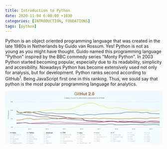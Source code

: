 ```yaml
---
title: Introduction to Python
date: 2020-11-04 6:00:00 +1030
categories: [INTRODUCTION, FOUDATIONS]
tags: [python]
---
```


Python is an object oriented programming language that was created in the late 1980s in Netherlands by Guido van Rossum. Yes! Python is not as young as you might have thought. Guido named this programming language "Python" inspired by the BBC commedy series "Monty Python". In 2003 Python started becoming popular, especially due to its readability, simplicity and accesibility. Nowadays Python has become extensively used not only for analysis, but for development. Python ranks second according to GitHub<sup>1</sup>. Being JavaScript first one in this ranking. Thus, we sould say that python is the most popular programming language for analytics.

![GitHub Ranking](/assets/img/posts/programming_languages_ranking_github.jpg)
